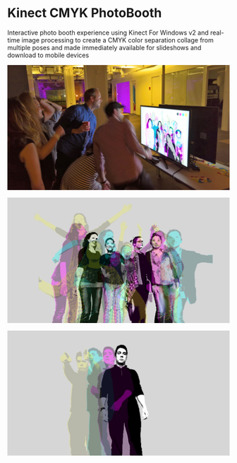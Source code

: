 # Kinect CMYK PhotoBooth
Interactive photo booth experience using Kinect For Windows v2 and real-time image processing to create a CMYK color separation collage from multiple poses and made immediately available for slideshows and download to mobile devices

![Kinect CMYK PhotoBooth](images/frog-kinect-cmyk-photobooth-input.jpg)

![Kinect CMYK PhotoBooth](images/frog-kinect-cmyk-photobooth-output-1.png)

![Kinect CMYK PhotoBooth](images/frog-kinect-cmyk-photobooth-output-2.png)